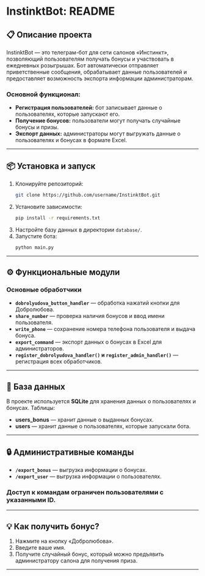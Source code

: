 # InstinktBot: README

## 📋 Описание проекта

InstinktBot — это телеграм-бот для сети салонов «Инстинкт», позволяющий пользователям получать бонусы и участвовать в ежедневных розыгрышах. Бот автоматически отправляет приветственные сообщения, обрабатывает данные пользователей и предоставляет возможность экспорта информации администраторам.
### Основной функционал:
- **Регистрация пользователей:** бот записывает данные о пользователях, которые запускают его.
- **Получение бонусов:** пользователи могут получать случайные бонусы и призы.
- **Экспорт данных:** администраторы могут выгружать данные о пользователях и бонусах в формате Excel.
---

## 📦 Установка и запуск
1. Клонируйте репозиторий:
    ```bash
    git clone https://github.com/username/InstinktBot.git
    ```
2. Установите зависимости:
    ```bash
    pip install -r requirements.txt
    ```
3. Настройте базу данных в директории `database/`.
4. Запустите бота:
    ```bash
    python main.py
    ```
    
---

## ⚙️ Функциональные модули

### Основные обработчики

- **`dobrolyudova_button_handler`** — обработка нажатий кнопки для Добролюбова.
- **`share_number`** — проверка наличия бонусов и ввод имени пользователя.
- **`write_phone`** — сохранение номера телефона пользователя и выдача бонуса.
- **`export_command`** — экспорт данных о бонусах в Excel для администраторов.
- **`register_dobrolyudova_handler()` и `register_admin_handler()`** — регистрация всех обработчиков.
---

## 📑 База данных

В проекте используется **SQLite** для хранения данных о пользователях и бонусах. Таблицы:
- **users_bonus** — хранит данные о выданных бонусах.
- **users** — хранит данные о пользователях, которые запускали бота.
---
## 🔒 Административные команды

- **`/export_bonus`** — выгрузка информации о бонусах.
- **`/export_user`** — выгрузка информации о пользователях.
### Доступ к командам ограничен пользователями с указанными ID.

---
## 💡 Как получить бонус?

1. Нажмите на кнопку «Добролюбова».
2. Введите ваше имя.
3. Получите случайный бонус, который можно предъявить администратору салона для получения приза.

---